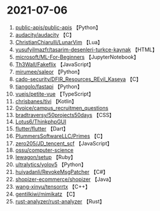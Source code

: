 # 2021-07-06

1. [public-apis/public-apis](https://github.com/public-apis/public-apis) 【Python】
2. [audacity/audacity](https://github.com/audacity/audacity) 【C】
3. [ChristianChiarulli/LunarVim](https://github.com/ChristianChiarulli/LunarVim) 【Lua】
4. [yusufyilmazfr/tasarim-desenleri-turkce-kaynak](https://github.com/yusufyilmazfr/tasarim-desenleri-turkce-kaynak) 【HTML】
5. [microsoft/ML-For-Beginners](https://github.com/microsoft/ML-For-Beginners) 【JupyterNotebook】
6. [Th3Wall/Fakeflix](https://github.com/Th3Wall/Fakeflix) 【JavaScript】
7. [mirumee/saleor](https://github.com/mirumee/saleor) 【Python】
8. [cado-security/DFIR_Resources_REvil_Kaseya](https://github.com/cado-security/DFIR_Resources_REvil_Kaseya) 【C】
9. [tiangolo/fastapi](https://github.com/tiangolo/fastapi) 【Python】
10. [vuejs/petite-vue](https://github.com/vuejs/petite-vue) 【TypeScript】
11. [chrisbanes/tivi](https://github.com/chrisbanes/tivi) 【Kotlin】
12. [0voice/campus_recruitmen_questions](https://github.com/0voice/campus_recruitmen_questions) 
13. [bradtraversy/50projects50days](https://github.com/bradtraversy/50projects50days) 【CSS】
14. [Lotus6/ThinkphpGUI](https://github.com/Lotus6/ThinkphpGUI) 
15. [flutter/flutter](https://github.com/flutter/flutter) 【Dart】
16. [PlummersSoftwareLLC/Primes](https://github.com/PlummersSoftwareLLC/Primes) 【C】
17. [zero205/JD_tencent_scf](https://github.com/zero205/JD_tencent_scf) 【JavaScript】
18. [ossu/computer-science](https://github.com/ossu/computer-science) 
19. [lewagon/setup](https://github.com/lewagon/setup) 【Ruby】
20. [ultralytics/yolov5](https://github.com/ultralytics/yolov5) 【Python】
21. [huiyadanli/RevokeMsgPatcher](https://github.com/huiyadanli/RevokeMsgPatcher) 【C#】
22. [shopizer-ecommerce/shopizer](https://github.com/shopizer-ecommerce/shopizer) 【Java】
23. [wang-xinyu/tensorrtx](https://github.com/wang-xinyu/tensorrtx) 【C++】
24. [gentilkiwi/mimikatz](https://github.com/gentilkiwi/mimikatz) 【C】
25. [rust-analyzer/rust-analyzer](https://github.com/rust-analyzer/rust-analyzer) 【Rust】
